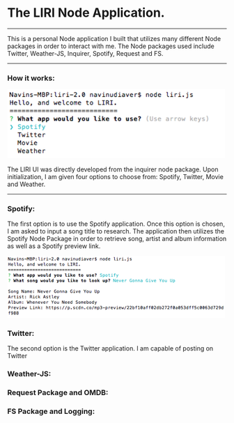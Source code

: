 <h1>The LIRI Node Application. </h1>
<hr>
<p>This is a personal Node application I built that utilizes many different Node packages in order to interact with me. The Node packages used include Twitter, Weather-JS, Inquirer, Spotify, Request and FS. </p>
<hr>
<h3>How it works: </h3>
<img src="assets/images/options.png" width="500px"/>
<br>
<p>The LIRI UI was directly developed from the inquirer node package. Upon initialization, I am given four options to choose from: Spotify, Twitter, Movie and Weather.</p>
<hr>
<h3>Spotify: </h3>
<p>The first option is to use the Spotify application. Once this option is chosen, I am asked to input a song title to research. The application then utilizes the Spotify Node Package in order to retrieve song, artist and album information as well as a Spotify preview link.</p>
<img src="assets/images/spotify.png" width="500px"/>
<h3>Twitter: </h3>
<p>The second option is the Twitter application. I am capable of posting on Twitter </p>
<h3>Weather-JS: </h3>
<h3>Request Package and OMDB: </h3>
<h3>FS Package and Logging: </h3>